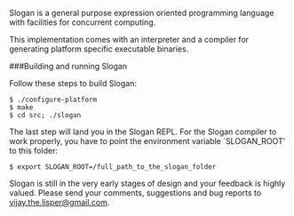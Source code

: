 Slogan is a general purpose expression oriented programming language 
with facilities for concurrent computing.

This implementation comes with an interpreter and a compiler for 
generating platform specific executable binaries.

###Building and running Slogan

Follow these steps to build Slogan:

    $ ./configure-platform
    $ make
    $ cd src; ./slogan

The last step will land you in the Slogan REPL.
For the Slogan compiler to work properly, you have to point the environment variable 
`SLOGAN_ROOT' to this folder:

    $ export SLOGAN_ROOT=/full_path_to_the_slogan_folder

Slogan is still in the very early stages of design and your feedback is highly valued.
Please send your comments, suggestions and bug reports to vijay.the.lisper@gmail.com.
